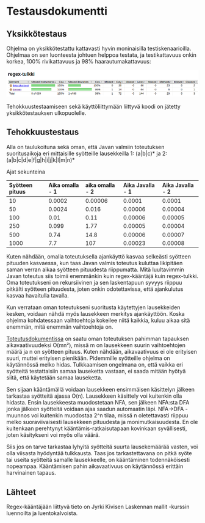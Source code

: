 # Testausdokumentti

## Yksikkötestaus

Ohjelma on yksikkötestattu kattavasti hyvin moninaisilla testiskenaarioilla. Ohjelmaa on sen luonteesta johtuen helppoa testata, ja testikattavuus onkin korkea, 100% rivikattavuus ja 98% haarautumakattavuus:

![](https://raw.githubusercontent.com/tuomoart/regex-tulkki/master/Dokumentaatio/Misc/Testikattavuus_final.png)

Tehokkuustestaamiseen sekä käyttöliittymään liittyvä koodi on jätetty yksikkötestauksen ulkopuolelle.


## Tehokkuustestaus

Alla on taulukoituna sekä oman, että Javan valmiin toteutuksen suoritusaikoja eri mittaisille syötteille lausekkeilla 1: (a|b|c)\* ja 2: (a|b|c|d|e|f|g|h|i|j|k|l|m|n)\*

Ajat sekunteina

|Syötteen pituus |Aika omalla - 1 |aika omalla - 2 |Aika Javalla - 1 |Aika Javalla - 2 |
|:---------------|:---------------|:---------------|:----------------|:----------------|
|10              |0.0002          |0.00006        |0.0001             |0.0001 |
|50              |0.0024          |0.016           |0.00006           |0.00004 |
|100             |0.01            |0.11            |0.00006           |0.00005 |
|250             |0.099           |1.77            |0.00005           |0.00004 |
|500            |0.74             |14.8           |0.00006            |0.00007 |
|1000           |7.7              |107            |0.00023            |0.00008 |

Kuten nähdään, omalla toteutuksella ajankäyttö kasvaa selkeästi syötteen pituuden kasvaessa, kun taas Javan valmis toteutus kuluttaa likipitäen saman verran aikaa syötteen pituudesta riippumatta. Mitä luultavimmin Javan toteutus siis toimii enemmänkin kuin regex-kääntäjä kuin regex-tulkki. Oma toteutukseni on rekursiivinen ja sen laskentapuun syvyys riippuu pitkälti syötteen pituudesta, joten onkin odotettavissa, että ajankulutus kasvaa havaitulla tavalla.

Kun verrataan oman toteutukseni suoritusta käytettyjen lausekkeiden kesken, voidaan nähdä myös lausekkeen merkitys ajankäyttöön. Koska ohjelma kohdatessaan vaihtoehtoja kokeilee niitä kaikkia, kuluu aikaa sitä enemmän, mitä enemmän vaihtoehtoja on.

[Toteutusdokumentissa](https://github.com/tuomoart/regex-tulkki/blob/master/Dokumentaatio/Toteutusdokumentti.md) on saatu oman toteutuksen pahimman tapauksen aikavaativuudeksi O(mn²), missä m on lausekkeen suurin vaihtoehtojen määrä ja n on syötteen pituus. Kuten nähdään, aikavaativuus ei ole erityisen suuri, muttei erityisen pienikään. Pidemmille syötteille ohjelma on käytännössä melko hidas. Tulkkaamisen ongelmana on, että vaikka eri syötteitä testattaisiin samaa lauseketta vastaan, ei saada mitään hyötyä siitä, että käytetään samaa lauseketta.

Sen sijaan kääntämällä voidaan lausekkeen ensimmäisen käsittelyn jälkeen tarkastaa syötteitä ajassa O(n). Lausekkeen käsittely voi kuitenkin olla hidasta. Ensin lausekkeesta muodostetaan NFA, sen jälkeen NFA:sta DFA jonka jälkeen syötteitä voidaan ajaa saadun automaatin läpi. NFA->DFA -muunnos voi kuitenkin muodostaa 2^n tilaa, missä n oletettavasti riippuu melko suoraviivaisesti lausekkeen pituudesta ja monimutkaisuudesta. En ole kuitenkaan perehtynyt kääntämis-ratkaisutapaan kovinkaan syvällisesti, joten käsitykseni voi myös olla väärä.

Siis jos on tarve tarkastaa lyhyitä syötteitä suurta lausekemäärää vasten, voi olla viisasta hyödyntää tulkkausta. Taas jos tarkastettavana on pitkä syöte tai useita syötteitä samalle lausekkeelle, on kääntäminen todennäköisesti nopeampaa. Kääntämisen pahin aikavaativuus on käytännössä erittäin harvinainen tapaus.


## Lähteet

Regex-kääntäjään liittyvä tieto on Jyrki Kivisen Laskennan mallit -kurssin luennoilta ja luentokalvoista.
